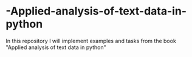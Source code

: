# -Applied-analysis-of-text-data-in-python
In this repository I will implement examples and tasks from the book "Applied analysis of text data in python"
